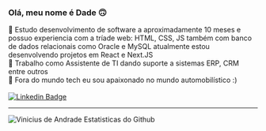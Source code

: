### Olá, meu nome é Dade 🙃

🔭 Estudo desenvolvimento de software a aproximadamente 10 meses e possuo experiencia com a tríade web: HTML, CSS, JS também com banco de dados relacionais como Oracle e MySQL atualmente estou desenvolvendo projetos em React e Next.JS </br>
🌱 Trabalho como Assistente de TI dando suporte a sistemas ERP, CRM entre outros</br>
👯 Fora do mundo tech eu sou apaixonado no mundo automobilístico :) </br></br>
[![Linkedin Badge](https://img.shields.io/badge/-LinkedIn-blue?style=flat-square&logo=Linkedin&logoColor=white&link=https://www.linkedin.com/in/omariosouto)](https://www.linkedin.com/in/omariosouto)
 </br>
____
![Vinicius de Andrade Estatisticas do Github](https://github-readme-stats.vercel.app/api?username=andradeviniicius&show_icons=true&theme=radical)</br>
